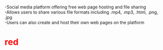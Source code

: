 <style>
#hrt{
  color:red;
  }
</style>
-Social media platform offering free web page hosting and file sharing <br>
-Allows users to share various file formats including .mp4, .mp3, .html, .png, .jpg <br>
-Users can also create and host their own web pages on the platform
<h1 id="hrt">red</h1>
